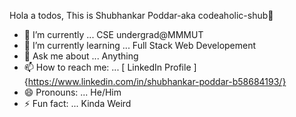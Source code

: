  Hola a todos, This is Shubhankar Poddar-aka codeaholic-shub👋 


- 🔭 I’m currently ... CSE undergrad@MMMUT
- 🌱 I’m currently learning ... Full Stack Web Developement
- 💬 Ask me about ... Anything
- 📫 How to reach me: ... [ LinkedIn Profile ]{https://www.linkedin.com/in/shubhankar-poddar-b58684193/}
- 😄 Pronouns: ... He/Him 
- ⚡ Fun fact: ... Kinda Weird

